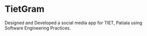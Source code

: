 # TietGram
Designed and Developed a social media app for TIET, Patiala using Software Engineering Practices.
